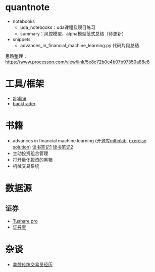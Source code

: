 # quantnote
- notebooks
    - uda_notebooks：uda课程及项目练习
    - summary：风控模型、alpha模型范式总结（待更新）
- snippets
    - advances_in_financial_machine_learning.py 代码片段总结

思路整理：https://www.processon.com/view/link/5e8c72b0e4b07b97350a88e8

# 工具/框架
- [zipline](https://github.com/quantopian/zipline)
- [backtrader](https://github.com/mementum/backtrader)

# 书籍
- advances in financial machine learning
(开源库[mlfinlab](https://github.com/hudson-and-thames/mlfinlab), 
[exercise solution](https://github.com/BlackArbsCEO/Adv_Fin_ML_Exercises))
[读书笔记1](https://zhuanlan.zhihu.com/p/88307466)
[读书笔记2](https://blog.csdn.net/weixin_41985789)
- 主动投资组合管理
- 打开量化投资的黑箱
- 机械交易系统

# 数据源
## 证券
- [Tushare pro](https://tushare.pro/)
- [证券宝](http://baostock.com/baostock/index.php/%E9%A6%96%E9%A1%B5)

# 杂谈
- [美股传统交易员经历](https://mp.weixin.qq.com/s/jRWGEoGtdi88COZtH1XEWQ)
